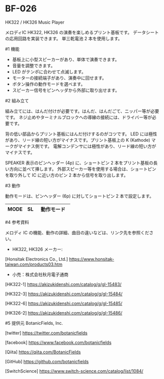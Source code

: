 # BF-026
HK322 / HK326 Music Player

メロディIC HK322, HK326 の演奏を楽しめるプリント基板です。
データシートの応用回路を実装できます。
単三乾電池 2 本を使用します。

#1 機能
- 基板上に小型スピーカーがあり、単体で演奏できます。
- 音量を調整できます。
- LED がテンポに合わせて点滅します。
- モーターの接続端子があり、演奏中に回せます。
- ボタン操作の動作モードを選べます。
- スピーカー信号をピンヘッダから外部に取り出せます。

#2 組み立て

組み立てには、はんだ付けが必要です。はんだ、はんだごて、ニッパー等が必要です。
ネジ止めやターミナルブロックへの導線の接続には、ドライバー等が必要です。

背の低い部品からプリント基板にはんだ付けするのがコツです。
LED には極性があり、リード線の短い方がマイナスです。プリント基板上の K (Kathode) マークがマイナス側です。
電解コンデンサには極性があり、リード線の短い方がマイナスです。

SPEAKER 表示のピンヘッダー (4p) に、ショートピン 2 本をプリント基板の長い方向に並べて挿します。
外部スピーカー等を使用する場合は、ショートピンを取り外して IC に近い方のピン 2 本から信号を取り出します。

#3 動作

動作モードは、ピンヘッダー (6p) に対してショートピン 2 本で設定します。


| MODE | SL | 動作モード　|
|--|--|--|







#4 参考資料

メロディ IC の機能、動作の詳細、曲目の違いなどは、リンク先を参照ください。

- HK322, HK326 メーカー:

[Honsitak Electronics Co., Ltd.] https://www.honsitak-taiwan.com/products03.htm

- 小売：株式会社秋月電子通商

[HK322-1] https://akizukidenshi.com/catalog/g/gI-15483/

[HK322-3] https://akizukidenshi.com/catalog/g/gI-15484/

[HK322-6] https://akizukidenshi.com/catalog/g/gI-15485/

[HK326-2] https://akizukidenshi.com/catalog/g/gI-15486/


#5 提供元
BotanicFields, Inc.

[twitter] https://twitter.com/botanicfields

[facebook] https://www.facebook.com/botanicfields

[Qiita] https://qiita.com/BotanicFields

[GitHub] https://github.com/botanicfields

[SwitchScience] https://www.switch-science.com/catalog/list/1084/
